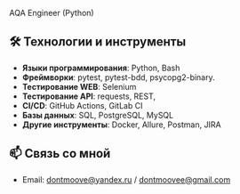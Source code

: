 AQA Engineer (Python)

## 🛠 Технологии и инструменты

- **Языки программирования**: Python, Bash
- **Фреймворки**: pytest, pytest-bdd, psycopg2-binary.
- **Тестирование WEB**: Selenium
- **Тестирование API**: requests, REST, 
- **CI/CD**:  GitHub Actions, GitLab CI
- **Базы данных**: SQL, PostgreSQL, MySQL
- **Другие инструменты**: Docker, Allure, Postman, JIRA

## 📫 Связь со мной
- Email: dontmoove@yandex.ru / dontmoovee@gmail.com

